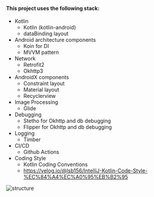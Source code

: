 #### This project uses the following stack:

- Kotlin
    - Kotlin (kotlin-android)
    - dataBinding layout
- Android architecture components
    - Koin for DI
    - MVVM pattern
- Network
    - Retrofit2
    - Okhttp3
- AndroidX components
    - Constraint layout
    - Material layout
    - Recyclerview
- Image Processing
    - Glide
- Debugging
    - Stetho for Okhttp and db debugging
    - Flipper for Okhttp and db debugging
- Logging
    - Timber
- CI/CD
    - Github Actions
- Coding Style
    - Kotlin Coding Conventions
    - https://velog.io/@lsb156/IntelliJ-Kotlin-Code-Style-%EC%84%A4%EC%A0%95%EB%B2%95

![structure](https://user-images.githubusercontent.com/12586065/149857108-9c15a05b-3e8c-4077-8d4e-667ee605e98c.png)
